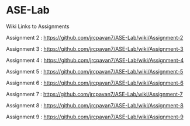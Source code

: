 # ASE-Lab

Wiki Links to Assignments



Assignment 2 :  https://github.com/jrcpavan7/ASE-Lab/wiki/Assignment-2

Assignment 3 : https://github.com/jrcpavan7/ASE-Lab/wiki/Assignment-3

Assignment 4 : https://github.com/jrcpavan7/ASE-Lab/wiki/Assignment-4

Assignment 5 : https://github.com/jrcpavan7/ASE-Lab/wiki/Assignment-5

Assignment 6 : https://github.com/jrcpavan7/ASE-Lab/wiki/Assignment-6

Assignment 7 : https://github.com/jrcpavan7/ASE-Lab/wiki/Assignment-7

Assignment 8 : https://github.com/jrcpavan7/ASE-Lab/wiki/Assignment-8

Assignment 9 : https://github.com/jrcpavan7/ASE-Lab/wiki/Assignment-9
